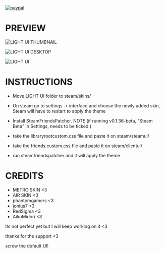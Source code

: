 
[![paypal](https://i.imgur.com/tMwVyo0.png)](https://www.paypal.com/donate?hosted_button_id=3ZF6GWCRZEVUC)

# PREVIEW
![LIGHT UI THUMBNAIL](https://media.giphy.com/media/NWDpqe7kyPP35OvBp7/giphy.gif)

![LIGHT UI DESKTOP](https://media.giphy.com/media/mjXCOXMe4YJjQoC5GZ/giphy.gif)

![LIGHT UI](https://media.giphy.com/media/0Ar6OuLLCNriyjYN3F/giphy.gif)

# INSTRUCTIONS
* Move LIGHT UI folder to steam/skins/

* On steam go to settings -> interface and choose the newly added skin,
Steam will have to restart to apply the theme

* Install SteamFriendsPatcher. NOTE (if running v0.1.36-beta, "Steam Beta" in Settings, needs to be ticked.) 

* take the libraryrootcustom.css file and paste it on steam/steamui/
* take the friends.custom.css file and paste it on steam/clientui/
* run steamfriendspatcher and it will apply the theme

# CREDITS
* METRO SKIN <3
* AIR SKIN <3
* phantomgamers <3
* jonius7 <3
* RedSigma <3
* AikoMidori <3

Its not perfect yet but I will keep working on it <3

thanks for the support <3

screw the default UI!
